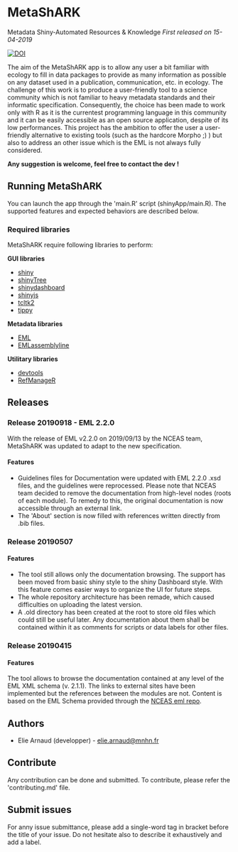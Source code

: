
# MetaShARK
Metadata Shiny-Automated Resources & Knowledge
_First released on 15-04-2019_  

[![DOI](https://zenodo.org/badge/DOI/10.5281/zenodo.3443790.svg)](https://doi.org/10.5281/zenodo.3443790)

 

The aim of the MetaShARK app is to allow any user a bit familiar with ecology to fill in data packages to provide as many information as possible on any dataset used in a publication, communication, etc. in ecology. The challenge of this work is to produce a user-friendly tool to a science community which is not familiar to heavy metadata standards and their informatic specification. Consequently, the choice has been made to work only with R as it is the currentest programming language in this community and it can be easily accessible as an open source application, despite of its low performances.
This project has the ambition to offer the user a user-friendly alternative to existing tools (such as the hardcore Morpho ;) ) but also to address an other issue which is the EML is not always fully considered.

**Any suggestion is welcome, feel free to contact the dev !**

## Running MetaShARK
You can launch the app through the 'main.R' script (shinyApp/main.R). The supported features and expected behaviors are described below.

### Required libraries

MetaShARK require following libraries to perform:

**GUI libraries**
* [shiny](https://CRAN.R-project.org/package=shiny)
* [shinyTree](https://CRAN.R-project.org/package=shinyTree)
* [shinydashboard](https://CRAN.R-project.org/package=shinydashboard)
* [shinyjs](https://CRAN.R-project.org/package=shinyjs)
* [tcltk2](https://CRAN.R-project.org/package=tcltk2)
* [tippy](https://CRAN.R-project.org/package=tippy)

**Metadata libraries**
* [EML](https://CRAN.R-project.org/package=EML)
* [EMLassemblyline](https://github.com/EDIorg/EMLassemblyline)

**Utilitary libraries**
* [devtools](https://CRAN.R-project.org/package=devtools)
* [RefManageR](https://CRAN.R-project.org/package=RefManageR)

## Releases

### Release 20190918 - EML 2.2.0

With the release of EML v2.2.0 on 2019/09/13 by the NCEAS team, MetaShARK was updated to adapt to the new specification.

#### Features
* Guidelines files for Documentation were updated with EML 2.2.0 .xsd files, and the guidelines were reprocessed. Please note that NCEAS team decided to remove the documentation from high-level nodes (roots of each module). To remedy to this, the original documentation is now accessible through an external link. 
* The 'About' section is now filled with references written directly from .bib files. 

### Release 20190507

#### Features
* The tool still allows only the documentation browsing. The support has been moved from basic shiny style to the shiny Dashboard style. With this feature comes easier ways to organize the UI for future steps. 
* The whole repository architecture has been remade, which caused difficulties on uploading the latest version. 
* A .old directory has been created at the root to store old files which could still be useful later. Any documentation about them shall be contained within it as comments for scripts or data labels for other files.

### Release 20190415

#### Features
The tool allows to browse the documentation contained at any level of the EML XML schema (v. 2.1.1). The links to external sites have been implemented but the references between the modules are not. Content is based on the EML Schema provided through the [NCEAS eml repo](https://github.com/NCEAS/eml).

## Authors
* Elie Arnaud (developper) - elie.arnaud@mnhn.fr

## Contribute
Any contribution can be done and submitted. To contribute, please refer the 'contributing.md' file.

## Submit issues
For anny issue submittance, please add a single-word tag in bracket before the title of your issue. Do not hesitate also to describe it exhaustively and add a label.

